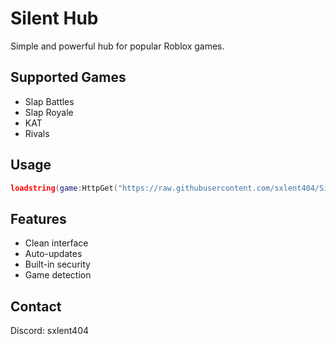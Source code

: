 # Silent Hub

Simple and powerful hub for popular Roblox games.

## Supported Games
- Slap Battles 
- Slap Royale
- KAT
- Rivals

## Usage
```lua
loadstring(game:HttpGet("https://raw.githubusercontent.com/sxlent404/SilentHub/main/Loader.lua"))()
```

## Features
- Clean interface
- Auto-updates
- Built-in security
- Game detection

## Contact 
Discord: sxlent404
